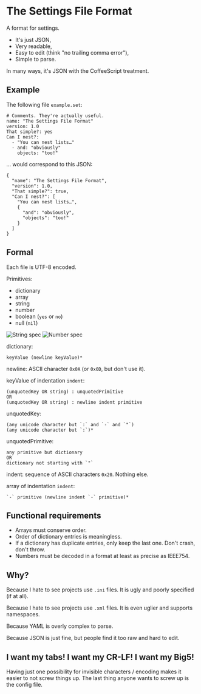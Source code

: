 The Settings File Format
========================

A format for settings.

- It's just JSON,
- Very readable,
- Easy to edit (think "no trailing comma error"),
- Simple to parse.

In many ways, it's JSON with the CoffeeScript treatment.


## Example

The following file `example.set`:

    # Comments. They're actually useful.
    name: "The Settings File Format"
    version: 1.0
    That simple?: yes
    Can I nest?:
      - "You can nest lists…"
      - and: "obviously"
        objects: "too!"

… would correspond to this JSON:

    {
      "name": "The Settings File Format",
      "version": 1.0,
      "That simple?": true,
      "Can I nest?": [
        "You can nest lists…",
        {
          "and": "obviously",
          "objects": "too!"
        }
      ]
    }


## Formal

Each file is UTF-8 encoded.

Primitives:

- dictionary
- array
- string
- number
- boolean (`yes` or `no`)
- null (`nil`)

![String spec](http://json.org/string.gif)
![Number spec](http://json.org/number.gif)

dictionary:

    keyValue (newline keyValue)*

newline: ASCII character `0x0A` (or `0x0D`, but don't use it).

keyValue of indentation `indent`:

    (unquotedKey OR string) : unquotedPrimitive
    OR
    (unquotedKey OR string) : newline indent primitive

unquotedKey:

    (any unicode character but `:` and `-` and `"`)
    (any unicode character but `:`)*

unquotedPrimitive:

    any primitive but dictionary
    OR
    dictionary not starting with `"`

indent: sequence of ASCII characters `0x20`. Nothing else.

array of indentation `indent`:

    `-` primitive (newline indent `-` primitive)*


## Functional requirements

- Arrays must conserve order.
- Order of dictionary entries is meaningless.
- If a dictionary has duplicate entries, only keep the last one.
  Don't crash, don't throw.
- Numbers must be decoded in a format at least as precise as IEEE754.


## Why?

Because I hate to see projects use `.ini` files. It is ugly and poorly specified
(if at all).

Because I hate to see projects use `.xml` files. It is even uglier and supports
namespaces.

Because YAML is overly complex to parse.

Because JSON is just fine, but people find it too raw and hard to edit.


## I want my tabs! I want my CR-LF! I want my Big5!

Having just one possibility for invisible characters / encoding makes it easier
to not screw things up. The last thing anyone wants to screw up is the config
file.
